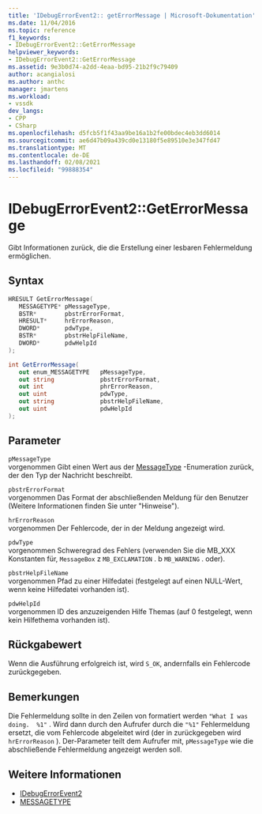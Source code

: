 ```yaml
---
title: 'IDebugErrorEvent2:: getErrorMessage | Microsoft-Dokumentation'
ms.date: 11/04/2016
ms.topic: reference
f1_keywords:
- IDebugErrorEvent2::GetErrorMessage
helpviewer_keywords:
- IDebugErrorEvent2::GetErrorMessage
ms.assetid: 9e3b0d74-a2dd-4eaa-bd95-21b2f9c79409
author: acangialosi
ms.author: anthc
manager: jmartens
ms.workload:
- vssdk
dev_langs:
- CPP
- CSharp
ms.openlocfilehash: d5fcb5f1f43aa9be16a1b2fe00bdec4eb3dd6014
ms.sourcegitcommit: ae6d47b09a439cd0e13180f5e89510e3e347fd47
ms.translationtype: MT
ms.contentlocale: de-DE
ms.lasthandoff: 02/08/2021
ms.locfileid: "99888354"
---
```

# <a name="idebugerrorevent2geterrormessage"></a>IDebugErrorEvent2::GetErrorMessage
Gibt Informationen zurück, die die Erstellung einer lesbaren Fehlermeldung ermöglichen.

## <a name="syntax"></a>Syntax

```cpp
HRESULT GetErrorMessage(
   MESSAGETYPE* pMessageType,
   BSTR*        pbstrErrorFormat,
   HRESULT*     hrErrorReason,
   DWORD*       pdwType,
   BSTR*        pbstrHelpFileName,
   DWORD*       pdwHelpId
);
```

```csharp
int GetErrorMessage(
   out enum_MESSAGETYPE   pMessageType,
   out string             pbstrErrorFormat,
   out int                phrErrorReason,
   out uint               pdwType,
   out string             pbstrHelpFileName,
   out uint               pdwHelpId
);
```

## <a name="parameters"></a>Parameter
`pMessageType`\
vorgenommen Gibt einen Wert aus der [MessageType](../../../extensibility/debugger/reference/messagetype.md) -Enumeration zurück, der den Typ der Nachricht beschreibt.

`pbstrErrorFormat`\
vorgenommen Das Format der abschließenden Meldung für den Benutzer (Weitere Informationen finden Sie unter "Hinweise").

`hrErrorReason`\
vorgenommen Der Fehlercode, der in der Meldung angezeigt wird.

`pdwType`\
vorgenommen Schweregrad des Fehlers (verwenden Sie die MB_XXX Konstanten für, `MessageBox` z `MB_EXCLAMATION` . b `MB_WARNING` . oder).

`pbstrHelpFileName`\
vorgenommen Pfad zu einer Hilfedatei (festgelegt auf einen NULL-Wert, wenn keine Hilfedatei vorhanden ist).

`pdwHelpId`\
vorgenommen ID des anzuzeigenden Hilfe Themas (auf 0 festgelegt, wenn kein Hilfethema vorhanden ist).

## <a name="return-value"></a>Rückgabewert
 Wenn die Ausführung erfolgreich ist, wird `S_OK`, andernfalls ein Fehlercode zurückgegeben.

## <a name="remarks"></a>Bemerkungen
 Die Fehlermeldung sollte in den Zeilen von formatiert werden `"What I was doing.  %1"` . Wird dann durch den Aufrufer durch die `"%1"` Fehlermeldung ersetzt, die vom Fehlercode abgeleitet wird (der in zurückgegeben wird `hrErrorReason` ). Der-Parameter teilt dem Aufrufer mit, `pMessageType` wie die abschließende Fehlermeldung angezeigt werden soll.

## <a name="see-also"></a>Weitere Informationen
- [IDebugErrorEvent2](../../../extensibility/debugger/reference/idebugerrorevent2.md)
- [MESSAGETYPE](../../../extensibility/debugger/reference/messagetype.md)
